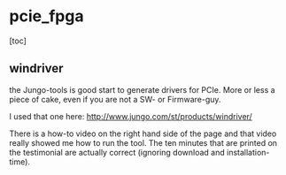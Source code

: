 # pcie_fpga
[toc]

## windriver ##
the Jungo-tools is good start to generate drivers for PCIe. More or less a piece of cake, even if you are not a SW- or Firmware-guy.

I used that one here:
http://www.jungo.com/st/products/windriver/

There is a how-to video on the right hand side of the page and that video really showed me how to run the tool. The ten minutes that are printed on the testimonial are actually correct (ignoring download and installation-time).

